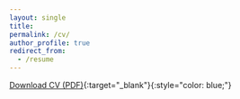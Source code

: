 ```yaml
---
layout: single
title: 
permalink: /cv/
author_profile: true
redirect_from:
  - /resume
---
```


[Download CV (PDF)](https://KensleyBlaise.github.io/assets/files/CV%20of%20Kensley%20Blaise.pdf){:target="_blank"}{:style="color: blue;"}





